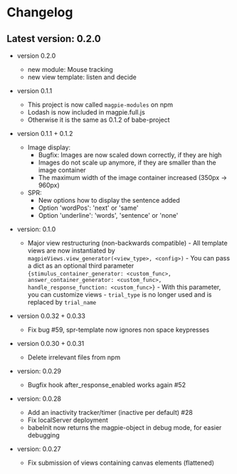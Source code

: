 # Changelog

## Latest version: 0.2.0

- version 0.2.0
    - new module: Mouse tracking
    - new view template: listen and decide

- version 0.1.1
    - This project is now called `magpie-modules` on npm
    - Lodash is now included in magpie.full.js
    - Otherwise it is the same as 0.1.2 of babe-project

- version 0.1.1 + 0.1.2
    - Image display:
        - Bugfix: Images are now scaled down correctly, if they are high
        - Images do not scale up anymore, if they are smaller than the image container
        - The maximum width of the image container increased (350px -> 960px)
    - SPR:
        - New options how to display the sentence added
        - Option 'wordPos': 'next' or 'same'
        - Option 'underline': 'words', 'sentence' or 'none'

- version: 0.1.0
  
    - Major view restructuring (non-backwards compatible)
          - All template views are now instantiated by `magpieViews.view_generator(<view_type>, <config>)`
              - You can pass a dict as an optional third parameter `{stimulus_container_generator: <custom_func>, answer_container_generator: <custom_func>, handle_response_function: <custom_func>}`
              - With this parameter, you can customize views
          - `trial_type` is no longer used and is replaced by `trial_name`
      
- version 0.0.32 + 0.0.33

    - Fix bug #59, spr-template now ignores non space keypresses

- version 0.0.30 + 0.0.31

    - Delete irrelevant files from npm
    
- version: 0.0.29

	- Bugfix hook after\_response\_enabled works again #52

- version: 0.0.28

	- Add an inactivity tracker/timer (inactive per default) #28
	- Fix localServer deployment
	- babeInit now returns the magpie-object in debug mode, for easier debugging

- version: 0.0.27
 
	- Fix submission of views containing canvas elements (flattened)


